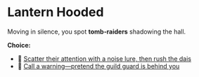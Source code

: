 # Lantern Hooded

Moving in silence, you spot **tomb‑raiders** shadowing the hall.

**Choice:**
- :dart: [Scatter their attention with a noise lure, then rush the dais](scenes/jam-and-dock.md)
- :mega: [Call a warning—pretend the guild guard is behind you](scenes/broadcast-warning.md)
